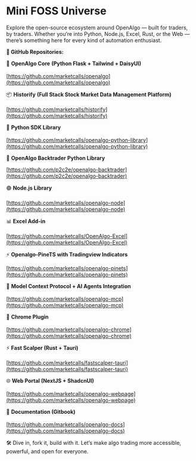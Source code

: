 # Mini FOSS Universe

Explore the open-source ecosystem around OpenAlgo — built for traders, by traders. Whether you’re into Python, Node.js, Excel, Rust, or the Web — there’s something here for every kind of automation enthusiast.

**🔗 GitHub Repositories:**

🧠 **OpenAlgo Core** **(Python Flask + Tailwind + DaisyUI)**\
\
[https://github.com/marketcalls/openalgo](https://github.com/marketcalls/openalgo)

📦 **Historify** **(Full Stack Stock Market Data Management Platform)**\
\
[https://github.com/marketcalls/historify](https://github.com/marketcalls/historify)

🐍 **Python SDK Library**\
\
[https://github.com/marketcalls/openalgo-python-library](https://github.com/marketcalls/openalgo-python-library)

🐍 **OpenAlgo Backtrader** **Python Library**

[https://github.com/p2c2e/openalgo-backtrader](https://github.com/p2c2e/openalgo-backtrader)

🟢 **Node.js Library**\
\
[https://github.com/marketcalls/openalgo-node](https://github.com/marketcalls/openalgo-node)

📊 **Excel Add-in**\
\
[https://github.com/marketcalls/OpenAlgo-Excel](https://github.com/marketcalls/OpenAlgo-Excel)

⚡️ **Openalgo-PineTS with Tradingview Indicators**

[https://github.com/marketcalls/openalgo-pinets](https://github.com/marketcalls/openalgo-pinets)

🔑 **Model Context Protocol + AI Agents Integration**\
\
[https://github.com/marketcalls/openalgo-mcp](https://github.com/marketcalls/openalgo-mcp)

🧩 **Chrome Plugin**\
\
[https://github.com/marketcalls/openalgo-chrome](https://github.com/marketcalls/openalgo-chrome)

⚡️ **Fast Scalper (Rust + Tauri)**\
\
[https://github.com/marketcalls/fastscalper-tauri](https://github.com/marketcalls/fastscalper-tauri)



🌐 **Web Portal (NextJS + ShadcnUI)**\
\
[https://github.com/marketcalls/openalgo-webpage](https://github.com/marketcalls/openalgo-webpage)

🧩 **Documentation (Gitbook)**\
\
[https://github.com/marketcalls/openalgo-docs](https://github.com/marketcalls/openalgo-docs)

🛠 Dive in, fork it, build with it. Let’s make algo trading more accessible, powerful, and open for everyone.

